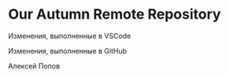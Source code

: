 # Our Autumn Remote Repository

Изменения, выполненные в VSCode

Изменения, выполненные в GitHub

Алексей Попов
